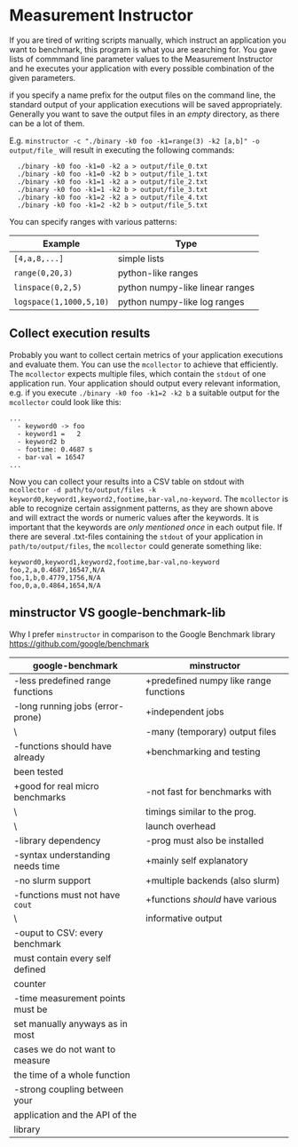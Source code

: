 # Measurement Instructor

If you are tired of writing scripts manually, which instruct
an application you want to benchmark, this program is what
you are searching for. You gave lists of commmand line parameter
values to the Measurement Instructor and he executes your
application with every possible combination of the given parameters.

if you specify a name prefix for the output files on the command line, the
standard output of your application executions will be saved appropriately.
Generally you want to save the output files in an *empty* directory, as
there can be a lot of them.

E.g. `minstructor -c "./binary -k0 foo -k1=range(3) -k2 [a,b]" -o output/file_`
will result in executing the following commands:

```shell
  ./binary -k0 foo -k1=0 -k2 a > output/file_0.txt
  ./binary -k0 foo -k1=0 -k2 b > output/file_1.txt
  ./binary -k0 foo -k1=1 -k2 a > output/file_2.txt
  ./binary -k0 foo -k1=1 -k2 b > output/file_3.txt
  ./binary -k0 foo -k1=2 -k2 a > output/file_4.txt
  ./binary -k0 foo -k1=2 -k2 b > output/file_5.txt
```

You can specify ranges with various patterns:

**Example**               | **Type**
--------------------------|-------------------------
`[4,a,8,...]`             | simple lists
`range(0,20,3)`           | python-like ranges
`linspace(0,2,5)`         | python numpy-like linear ranges
`logspace(1,1000,5,10)`   | python numpy-like log ranges

## Collect execution results
Probably you want to collect certain metrics of your application executions
and evaluate them. You can use the `mcollector` to achieve that efficiently.
The `mcollector` expects multiple files, which contain the `stdout` of one
application run. Your application should output every relevant information,
e.g. if you execute `./binary -k0 foo -k1=2 -k2 b` a suitable output for
the `mcollector` could look like this:

```shell
...
  - keyword0 -> foo
  - keyword1 =   2
  - keyword2 b
  - footime: 0.4687 s
  - bar-val = 16547
...
```

Now you can collect your results into a CSV table on stdout with  
`mcollector -d path/to/output/files -k keyword0,keyword1,keyword2,footime,bar-val,no-keyword`. 
The `mcollector` is able to recognize certain assignment patterns, as they are
shown above and will extract the words or numeric values after the keywords. It
is important that the keywords are *only mentioned once* in each output file. If
there are several .txt-files containing the `stdout` of your application in
`path/to/output/files`, the `mcollector` could generate something like:

```
keyword0,keyword1,keyword2,footime,bar-val,no-keyword
foo,2,a,0.4687,16547,N/A
foo,1,b,0.4779,1756,N/A
foo,0,a,0.4864,1654,N/A
```

## minstructor VS google-benchmark-lib
Why I prefer `minstructor` in comparison to the Google Benchmark library
https://github.com/google/benchmark

**google-benchmark**              | **minstructor**
----------------------------------|---------------------------------------------
-less predefined range functions  | +predefined numpy like range functions
-long running jobs (error-prone)  | +independent jobs
\                                 | -many (temporary) output files
-functions should have already    | +benchmarking and testing
 been tested                      |
+good for real micro benchmarks   | -not fast for benchmarks with
\                                 |  timings similar to the prog.
\                                 |  launch overhead
-library dependency               | -prog must also be installed
-syntax understanding needs time  | +mainly self explanatory
-no slurm support                 | +multiple backends (also slurm)
-functions must not have `cout`   | +functions *should* have various
\                                 |  informative output
-ouput to CSV: every benchmark    |
 must contain every self defined  |
 counter                          |
-time measurement points must be  |
 set manually anyways as in most  |
 cases we do not want to measure  |
 the time of a whole function     |
-strong coupling between your     |
 application and the API of the   |
 library                          |

